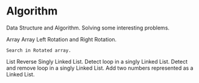 # Algorithm
Data Structure and Algorithm. Solving some interesting problems.

Array
    Array Left Rotation and Right Rotation.
    
    Search in Rotated array.
  
List
   Reverse Singly Linked List.
   Detect loop in a singly Linked List.
   Detect and remove loop in a singly Linked List.
   Add two numbers represented as a Linked List.
